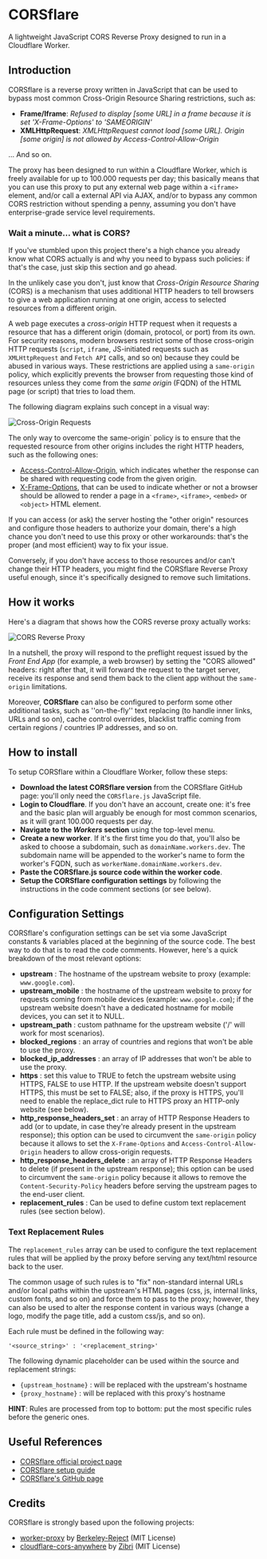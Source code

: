 # CORSflare
A lightweight JavaScript CORS Reverse Proxy designed to run in a Cloudflare Worker.

## Introduction
CORSflare is a reverse proxy written in JavaScript that can be used to bypass most common Cross-Origin Resource Sharing restrictions,
such as:

* **Frame/Iframe**: *Refused to display [some URL] in a frame because it is set 'X-Frame-Options' to 'SAMEORIGIN'*
* **XMLHttpRequest**: *XMLHttpRequest cannot load [some URL]. Origin [some origin] is not allowed by Access-Control-Allow-Origin*

... And so on.

The proxy has been designed to run within a Cloudflare Worker, which is freely available for up to 100.000 requests per day;
this basically means that you can use this proxy to put any external web page within a `<iframe>` element, 
and/or call a external API via AJAX, and/or to bypass any common CORS restriction without spending a penny, 
assuming you don't have enterprise-grade service level requirements.

### Wait a minute... what is CORS?
If you've stumbled upon this project there's a high chance you already know what CORS actually is 
and why you need to bypass such policies: if that's the case, just skip this section and go ahead.

In the unlikely case you don't, just know that *Cross-Origin Resource Sharing* (CORS) is a mechanism that uses 
additional HTTP headers to tell browsers to give a web application running at one origin, 
access to selected resources from a different origin.

A web page executes a *cross-origin* HTTP request when it requests a resource that has a different origin
(domain, protocol, or port) from its own. For security reasons, modern browsers restrict some of those cross-origin HTTP requests 
(`script`, `iframe`, JS-initiated requests such as `XMLHttpRequest` and `Fetch API` calls, and so on) because they could 
be abused in various ways. These restrictions are applied using a `same-origin` policy, which explicitly prevents the browser
from requesting those kind of resources unless they come from the *same origin* (FQDN) of the HTML page (or script) that tries 
to load them.

The following diagram explains such concept in a visual way:

![Cross-Origin Requests](https://mdn.mozillademos.org/files/14295/CORS_principle.png)

The only way to overcome the same-origin` policy is to ensure that the requested resource from other origins 
includes the right HTTP headers, such as the following ones:
* [Access-Control-Allow-Origin](https://developer.mozilla.org/en-US/docs/Web/HTTP/Headers/Access-Control-Allow-Origin),
which indicates whether the response can be shared with requesting code from the given origin.
* [X-Frame-Options](https://developer.mozilla.org/en-US/docs/Web/HTTP/Headers/X-Frame-Options), that can be used to indicate 
whether or not a browser should be allowed to render a page in a `<frame>`, `<iframe>`, `<embed>` or `<object>` HTML element.

If you can access (or ask) the server hosting the "other origin" resources and configure those headers to authorize your domain,
there's a high chance you don't need to use this proxy or other workarounds: that's the proper (and most efficient) way to fix
your issue.

Conversely, if you don't have access to those resources and/or can't change their HTTP headers, you might find 
the CORSflare Reverse Proxy useful enough, since it's specifically designed to remove such limitations.

## How it works

Here's a diagram that shows how the CORS reverse proxy actually works:

![CORS Reverse Proxy](https://www.ryadel.com/wp-content/uploads/2020/07/cors-reverse-proxy-diagram.png)

In a nutshell, the proxy will respond to the preflight request issued by the *Front End App* (for example, a web browser) 
by setting the "CORS allowed" headers: right after that, it will forward the request to the target server, receive its response 
and send them back to the client app without the `same-origin` limitations.

Moreover, **CORSflare** can also be configured to perform some other additional tasks, such as ''on-the-fly'' text replacing 
(to handle inner links, URLs and so on), cache control overrides, blacklist traffic coming from certain regions / countries IP addresses, 
and so on.

## How to install
To setup CORSflare within a Cloudflare Worker, follow these steps:
* **Download the latest CORSflare version** from the CORSflare GitHub page: you'll only need the `CORSflare.js` JavaScript file.
* **Login to Cloudflare**. If you don't have an account, create one: it's free 
and the basic plan will arguably be enough for most common scenarios, as it will grant 100.000 requests per day.
* **Navigate to the *Workers* section** using the top-level menu.
* **Create a new worker**. If it's the first time you do that, you'll also be asked to choose a subdomain, such as `domainName.workers.dev`.
The subdomain name will be appended to the worker's name to form the worker's FQDN, such as `workerName.domainName.workers.dev`.
* **Paste the CORSflare.js source code within the worker code**.
* **Setup the CORSflare configuration settings** by following the instructions in the code comment sections (or see below).

## Configuration Settings
CORSflare's configuration settings can be set via some JavaScript constants & variables placed at the beginning of the source code.
The best way to do that is to read the code comments. However, here's a quick breakdown of the most relevant options:

* **upstream** : The hostname of the upstream website to proxy (example: `www.google.com`).
* **upstream_mobile** : the hostname of the upstream website to proxy for requests coming from mobile devices (example: `www.google.com`);
if the upstream website doesn't have a dedicated hostname for mobile devices, you can set it to NULL.
* **upstream_path** : custom pathname for the upstream website ('/' will work for most scenarios).
* **blocked_regions** : an array of countries and regions that won't be able to use the proxy.
* **blocked_ip_addresses** : an array of IP addresses that won't be able to use the proxy.
* **https** : set this value to TRUE to fetch the upstream website using HTTPS, FALSE to use HTTP.
If the upstream website doesn't support HTTPS, this must be set to FALSE; also, if the proxy is HTTPS,
you'll need to enable the replace_dict rule to HTTPS proxy an HTTP-only website (see below).
* **http_response_headers_set** : an array of HTTP Response Headers to add (or to update, in case they're already present 
in the upstream response); this option can be used to circumvent the `same-origin` policy 
because it allows to set the `X-Frame-Options` and `Access-Control-Allow-Origin` headers to allow cross-origin requests.
* **http_response_headers_delete** : an array of HTTP Response Headers to delete (if present in the upstream response);
this option can be used to circumvent the `same-origin` policy because it allows to remove the `Content-Security-Policy` headers before serving the upstream pages to the end-user client.
* **replacement_rules** : Can be used to define custom text replacement rules (see section below).

### Text Replacement Rules
The `replacement_rules` array can be used to configure the text replacement rules
that will be applied by the proxy before serving any text/html resource back to the user.

The common usage of such rules is to "fix" non-standard internal URLs and/or local paths
within the upstream's HTML pages (css, js, internal links, custom fonts, and so on) and force them 
to pass to the proxy; however, they can also be used to alter the response content in various ways
(change a logo, modify the page title, add a custom css/js, and so on).

Each rule must be defined in the following way:

    '<source_string>' : '<replacement_string>'

The following dynamic placeholder can be used within the source and replacement strings:

* `{upstream_hostname}` : will be replaced with the upstream's hostname
* `{proxy_hostname}` : will be replaced with this proxy's hostname

**HINT**: Rules are processed from top to bottom: put the most specific rules before the generic ones.

## Useful References
* [CORSflare official project page](https://www.ryadel.com/en/portfolio/corsflare/)
* [CORSflare setup guide](https://www.ryadel.com/en/corsflare-free-cors-reverse-proxy-bypass-same-origin/)
* [CORSflare's GitHub page](https://github.com/Darkseal/CORSflare)

## Credits
CORSflare is strongly based upon the following projects:
* [worker-proxy](https://github.com/Berkeley-Reject/workers-proxy/) by [Berkeley-Reject](https://github.com/Berkeley-Reject) (MIT License)
* [cloudflare-cors-anywhere](https://github.com/Zibri/cloudflare-cors-anywhere) by [Zibri](https://github.com/Zibri) (MIT License)
